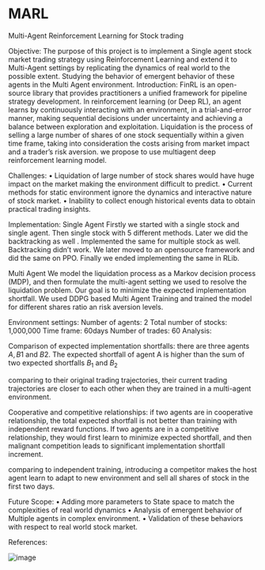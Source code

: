 # MARL
Multi-Agent Reinforcement Learning for Stock trading

Objective: 
The purpose of this project is to implement a Single agent stock market trading strategy using Reinforcement Learning and extend it to Multi-Agent settings by replicating the dynamics of real world to the possible extent. Studying the behavior of emergent behavior of these agents in the Multi Agent environment.
Introduction:
FinRL is an open-source library that provides practitioners a unified framework for pipeline strategy development. In reinforcement learning (or Deep RL), an agent learns by continuously interacting with an environment, in a trial-and-error manner, making sequential decisions under uncertainty and achieving a balance between exploration and exploitation.
Liquidation is the process of selling a large number of shares of one stock sequentially within a given time frame, taking into consideration the costs arising from market impact and a trader’s risk aversion. we propose to use multiagent deep reinforcement learning model.
 

Challenges:
•	Liquidation of large number of stock shares would have huge impact on the market making the environment difficult to predict.
•	Current methods for static environment ignore the dynamics and interactive nature of stock market.
•	Inability to collect enough historical events data to obtain practical trading insights.

Implementation:
Single Agent
Firstly we started with a single stock and single agent. Then single stock with 5 different methods. Later we did the backtracking as well . Implemented the same for multiple stock as well. Backtracking didn’t work. We later moved to an opensource framework and did the same on PPO. Finally we ended implementing the same in RLib.


Multi Agent
We model the liquidation process as a Markov decision process (MDP), and then formulate the multi-agent setting we used to resolve the liquidation problem. Our goal is to minimize the expected implementation shortfall. We used DDPG based Multi Agent Training and trained the model for different shares ratio an risk aversion levels.

Environment settings:
Number of agents: 2
Total number of stocks: 1,000,000
Time frame: 60days
Number of trades: 60
Analysis:

 
Comparison of expected implementation shortfalls: there are three agents $A, B1$ and $B2$. The expected shortfall of agent A is higher than the sum of two expected shortfalls $B_1$ and $B_2$

 

comparing to their original trading trajectories, their current trading trajectories are closer to each other when they are trained in a multi-agent environment.

 
Cooperative and competitive relationships: if two agents are in cooperative relationship, the total expected shortfall is not better than training with independent reward functions. If two agents are in a competitive relationship, they would first learn to minimize expected shortfall, and then malignant competition leads to significant implementation shortfall increment.

 

comparing to independent training, introducing a competitor makes the host agent learn to adapt to new environment and sell all shares of stock in the first two days.

Future Scope:
•	Adding more parameters to State space to match the complexities of real world dynamics
•	Analysis of emergent behavior of Multiple agents in complex environment.
•	Validation of these behaviors with respect to real world stock market.

References:



![image](https://user-images.githubusercontent.com/83840503/117550125-81e07880-b00c-11eb-9d20-9e1ad9edfc2d.png)

